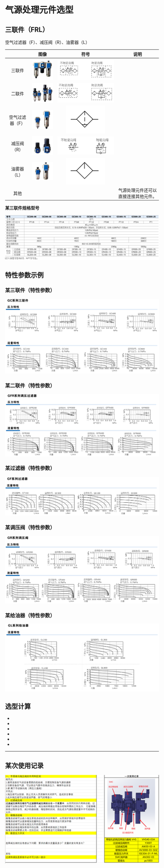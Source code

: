 # 气源处理元件选型

## 三联件（FRL）

空气过滤器（F）、减压阀（R）、油雾器（L）

|                 |                             图像                             |                             符号                             |                 说明                 |
| :-------------: | :----------------------------------------------------------: | :----------------------------------------------------------: | :----------------------------------: |
|     三联件      | <img src="static/image-20250604154219930.png" alt="image-20250604154219930" style="zoom: 30%;" /> | ![image-20250604154239294](static/image-20250604154239294.png) |                                      |
|     二联件      | <img src="static/image-20250604154156044.png" style="zoom: 30%;" /> | ![image-20250604154303170](static/image-20250604154303170.png) |                                      |
| 空气过滤器（F） | <img src="static/image-20250604155411428.png" alt="image-20250604155411428" style="zoom: 30%;" /> | ![image-20250604155423106](static/image-20250604155423106.png) |                                      |
|   减压阀（R）   | <img src="static/image-20250604155452551.png" alt="image-20250604155452551" style="zoom: 30%;" /> | ![image-20250604155507372](static/image-20250604155507372.png) |                                      |
|   油雾器（L）   | <img src="static/image-20250604155532957.png" alt="image-20250604155532957" style="zoom: 30%;" /> | ![image-20250604155548880](static/image-20250604155548880.png) |                                      |
|      其他       |                                                              |                                                              | 气源处理元件还可以直接连接其他元件。 |

**某三联件规格型号**

![image-20250604152427062](static/image-20250604152427062.png)

## 特性参数示例

### **某三联件（特性参数）**

![image-20250604152507044](static/image-20250604152507044.png)

### **某二联件（特性参数）**

![image-20250604151317496](static/image-20250604151317496.png)

### **某过滤器（特性参数）**

![image-20250604150949392](static/image-20250604150949392.png)

### **某调压阀（特性参数）**

![image-20250604151110407](static/image-20250604151110407.png)

### **某给油器（特性参数）**

![image-20250604151210750](static/image-20250604151210750.png)

## 选型计算

-

-

-

-

-

-



------

## 某次使用记录

![image-20250604160247939](static/image-20250604160247939.png)

